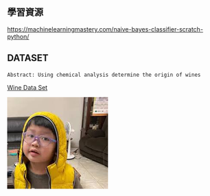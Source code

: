 ## 學習資源
https://machinelearningmastery.com/naive-bayes-classifier-scratch-python/
## DATASET
```
Abstract: Using chemical analysis determine the origin of wines
```
[Wine Data Set](https://archive.ics.uci.edu/ml/datasets/Wine)

![This is a alt text.](./images.jpg "This is a sample image.")